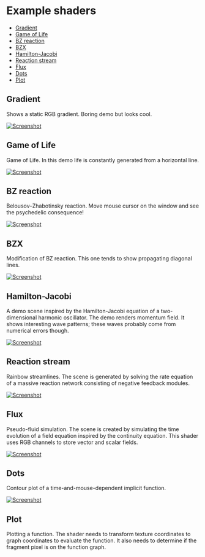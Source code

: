 # Example shaders

- [Gradient](#gradient)
- [Game of Life](#game-of-life)
- [BZ reaction](#bz-reaction)
- [BZX](#bzx)
- [Hamilton-Jacobi](#hamilton-jacobi)
- [Reaction stream](#reaction-stream)
- [Flux](#flux)
- [Dots](#dots)
- [Plot](#plot)


## Gradient

Shows a static RGB gradient. Boring demo but looks cool.

[![Screenshot](screenshots/gradient.png)](./gradient.frag)


## Game of Life

Game of Life. In this demo life is constantly generated from a horizontal line.

[![Screenshot](screenshots/game_of_life.png)](./game_of_life.frag)


## BZ reaction

Belousov–Zhabotinsky reaction. Move mouse cursor on the window and see the
psychedelic consequence!

[![Screenshot](screenshots/bz_reaction.png)](./bz_reaction.frag)


## BZX

Modification of BZ reaction. This one tends to show propagating diagonal lines.

[![Screenshot](screenshots/bzx.png)](./bzx.frag)


## Hamilton-Jacobi

A demo scene inspired by the Hamilton-Jacobi equation of a two-dimensional
harmonic oscillator. The demo renders momentum field. It shows interesting
wave patterns; these waves probably come from numerical errors though.

[![Screenshot](screenshots/hamilton_jacobi.png)](./hamilton_jacobi.frag)


## Reaction stream

Rainbow streamlines. The scene is generated by solving the rate equation of a
massive reaction network consisting of negative feedback modules.

[![Screenshot](screenshots/reaction_stream.png)](./reaction_stream.frag)


## Flux

Pseudo-fluid simulation. The scene is created by simulating the time evolution
of a field equation inspired by the continuity equation. This shader uses RGB
channels to store vector and scalar fields.

[![Screenshot](screenshots/flux.png)](./flux.frag)


## Dots

Contour plot of a time-and-mouse-dependent implicit function.

[![Screenshot](screenshots/dots.png)](./dots.frag)


## Plot

Plotting a function. The shader needs to transform texture coordinates to graph
coordinates to evaluate the function. It also needs to determine if the fragment
pixel is on the function graph.
